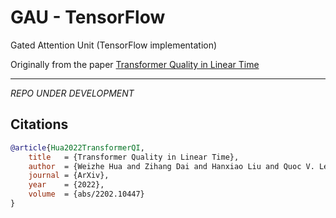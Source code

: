 # GAU - TensorFlow
Gated Attention Unit (TensorFlow implementation)

Originally from the paper [Transformer Quality in Linear Time](https://arxiv.org/pdf/2202.10447.pdf)

-----
*REPO UNDER DEVELOPMENT*

## Citations

```bibtex
@article{Hua2022TransformerQI,
    title   = {Transformer Quality in Linear Time},
    author  = {Weizhe Hua and Zihang Dai and Hanxiao Liu and Quoc V. Le},
    journal = {ArXiv},
    year    = {2022},
    volume  = {abs/2202.10447}
}
```
